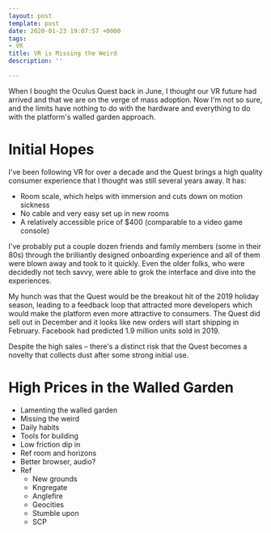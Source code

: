 ```yaml
---
layout: post
template: post
date: 2020-01-23 19:07:57 +0000
tags:
- VR
title: VR is Missing the Weird
description: ''

---
```

When I bought the Oculus Quest back in June, I thought our VR future had arrived and that we are on the verge of mass adoption. Now I'm not so sure, and the limits have nothing to do with the hardware and everything to do with the platform's walled garden approach.

# Initial Hopes

I've been following VR for over a decade and the Quest brings a high quality consumer experience that I thought was still several years away. It has:

* Room scale, which helps with immersion and cuts down on motion sickness
* No cable and very easy set up in new rooms
* A relatively accessible price of $400 (comparable to a video game console)

I've probably put a couple dozen friends and family members (some in their 80s) through the brilliantly designed onboarding experience and all of them were blown away and took to it quickly. Even the older folks, who were decidedly not tech savvy, were able to grok the interface and dive into the experiences.

My hunch was that the Quest would be the breakout hit of the 2019 holiday season, leading to a feedback loop that attracted more developers which would make the platform even more attractive to consumers. The Quest did sell out in December and it looks like new orders will start shipping in February. Facebook had predicted 1.9 million units sold in 2019.

Despite the high sales – there's a distinct risk that the Quest becomes a novelty that collects dust after some strong initial use.

# High Prices in the Walled Garden

* Lamenting the walled garden
* Missing the weird
* Daily habits
* Tools for building
* Low friction dip in
* Ref room and horizons
* Better browser, audio?
* Ref
  * New grounds
  * Kngregate
  * Anglefire
  * Geocities
  * Stumble upon
  * SCP